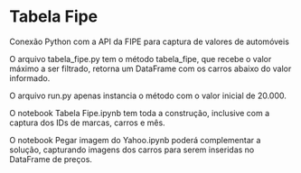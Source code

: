 # Tabela Fipe
Conexão Python com a API da FIPE para captura de valores de automóveis

O arquivo tabela_fipe.py tem o método tabela_fipe, que recebe o valor máximo a ser filtrado, retorna um DataFrame com os carros abaixo do valor informado.

O arquivo run.py apenas instancia o método com o valor inicial de 20.000.


O notebook Tabela Fipe.ipynb tem toda a construção, inclusive com a captura dos IDs de marcas, carros e mês.

O notebook Pegar imagem do Yahoo.ipynb poderá complementar a solução, capturando imagens dos carros para serem inseridas no DataFrame de preços.

